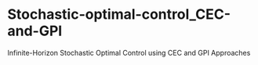 # Stochastic-optimal-control_CEC-and-GPI
Infinite-Horizon Stochastic Optimal Control using CEC and GPI Approaches
